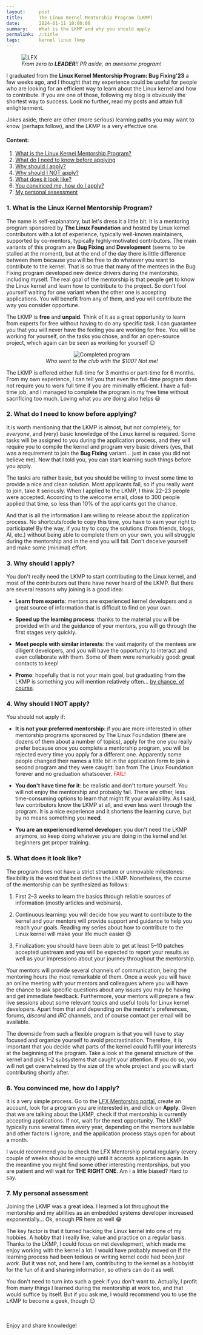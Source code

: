 ```yaml
---
layout:     post
title:      The Linux Kernel Mentorship Program (LKMP)
date:       2024-01-11 10:00:00
summary:    What is the LKMP and why you should apply
permalink:  /:title
tags:       kernel linux lkmp
---
```


<figure>
    <img src="/images/posts/2024-01-11-lkmp/LFX.jpg"
         alt="LFX">
    <figcaption><i>From zero to <b>LEADER</b>!! PR aside, an awesome program!</i></figcaption>
</figure>

I graduated from the **Linux Kernel Mentorship Program: Bug Fixing'23** a few weeks ago, and I thought that my experience could be useful for people who are looking for an efficient way to learn about the Linux kernel and how to contribute. If you are one of those, following my blog is obviously the shortest way to success. Look no further, read my posts and attain full enlightenment.

Jokes aside, there are other (more serious) learning paths you may want to know (perhaps follow), and the LKMP is a very effective one.

#### Content:

1. [What is the Linux Kernel Mentorship Program?](#1-what-is-the-linux-kernel-mentorship-program)
2. [What do I need to know before applying](#2-what-do-i-need-to-know-before-applying)
3. [Why should I apply?](#3-why-should-i-apply)
4. [Why should I NOT apply?](#4-why-should-i-not-apply)
5. [What does it look like?](#5-what-does-it-look-like)
6. [You convinced me, how do I apply?](#6-you-convinced-me-how-do-i-apply)
7. [My personal assessment](#7-my-personal-assessment)

### 1. What is the Linux Kernel Mentorship Program?

The name is self-explanatory, but let's dress it a little bit. It is a mentoring program sponsored by **The Linux Foundation** and hosted by Linux kernel contributors with a lot of experience, typically well-known maintainers, supported by co-mentors, typically highly-motivated contributors. The main variants of this program are **Bug Fixing** and **Development** (seems to be stalled at the moment), but at the end of the day there is little difference between them because you will be free to do whatever you want to contribute to the kernel. That is so true that many of the mentees in the Bug Fixing program developed new device drivers during the mentorship, including myself. The real goal of the mentorship is that people get to know the Linux kernel and learn how to contribute to the project. So don't fool yourself waiting for one variant when the other one is accepting applications. You will benefit from any of them, and you will contribute the way you consider opportune.

The LKMP is **free** and **unpaid**. Think of it as a great opportunity to learn from experts for free without having to do any specific task. I can guarantee you that you will never have the feeling you are working for free. You will be working for yourself, on the tasks you chose, and for an open-source project, which again can be seen as working for yourself :wink:

<center>
<figure>
    <img src="/images/posts/2024-01-11-lkmp/completed.jpg"
         alt="Completed program">
    <figcaption><i>Who went to the club with the $100? Not me!</i></figcaption>
</figure>
</center>

The LKMP is offered either full-time for 3 months or part-time for 6 months. From my own experience, I can tell you that even the full-time program does not require you to work full time if you are minimally efficient. I have a full-time job, and I managed to complete the program in my free time without sacrificing too much. Loving what you are doing also helps :smiley:

### 2. What do I need to know before applying?

It is worth mentioning that the LKMP is almost, but not completely, for *everyone*, and (very) basic knowledge of the Linux kernel is required. Some tasks will be assigned to you during the application process, and they will require you to compile the kernel and program very basic drivers (yes, that was a requirement to join the **Bug Fixing** variant... just in case you did not believe me). Now that I told you, you can start learning such things before you apply.

The tasks are rather basic, but you should be willing to invest some time to provide a nice and clean solution. Most applicants fail, so if you really want to join, take it seriously. When I applied to the LKMP, I think 22–23 people were accepted. According to the welcome email, close to 300 people applied that time, so less than 10% of the applicants got the chance.

And that is all the information I am willing to release about the application process. No shortcuts/code to copy this time, you have to earn your right to participate! By the way, if you try to copy the solutions (from friends, blogs, AI, etc.) without being able to complete them on your own, you will struggle during the mentorship and in the end you will fail. Don't deceive yourself and make some (minimal) effort.

### 3. Why should I apply?

You don't really need the LKMP to start contributing to the Linux kernel, and most of the contributors out there have never heard of the LKMP. But there are several reasons why joining is a good idea:

 - **Learn from experts**: mentors are experienced kernel developers and a great source of information that is difficult to find on your own.

 - **Speed up the learning process**: thanks to the material you will be provided with and the guidance of your mentors, you will go through the first stages very quickly.

 - **Meet people with similar interests**: the vast majority of the mentees are diligent developers, and you will have the opportunity to interact and even collaborate with them. Some of them were remarkably good: great contacts to keep!

 - **Promo**: hopefully that is not your main goal, but graduating from the LKMP is something you will mention relatively often... <u>by chance, of course</u>.

### 4. Why should I NOT apply?

You should not apply if:

 - **It is not your preferred mentorship**: if you are more interested in other mentorship programs sponsored by The Linux Foundation (there are dozens of them about a number of topics), apply for the one you really prefer because once you complete a mentorship program, you will be rejected every time you apply for a different one. Apparently some people changed their names a little bit in the application form to join a second program and they were caught: ban from The Linux Foundation forever and no graduation whatsoever. <span style="color:red">FAIL!</span>

 - **You don't have time for it**: be realistic and don't torture yourself. You will not enjoy the mentorship and probably fail. There are other, less time-consuming options to learn that might fit your availability. As I said, few contributors know the LKMP at all, and even less went through the program. It is a nice experience and it shortens the learning curve, but by no means something you **need**.

 - **You are an experienced kernel developer**: you don't need the LKMP anymore, so keep doing whatever you are doing in the kernel and let beginners get proper training.

### 5. What does it look like?

The program does not have a strict structure or unmovable milestones: flexibility is the word that best defines the LKMP. Nonetheless, the course of the mentorship can be synthesized as follows:

1. First 2–3 weeks to learn the basics through reliable sources of information (mostly articles and webinars).

2. Continuous learning: you will decide how you want to contribute to the kernel and your mentors will provide support and guidance to help you reach your goals. Reading my series about how to contribute to the Linux kernel will make your life much easier :wink:

3. Finalization: you should have been able to get at least 5–10 patches accepted upstream and you will be expected to report your results as well as your impressions about your journey throughout the mentorship.

Your mentors will provide several channels of communication, being the mentoring hours the most remarkable of them. Once a week you will have an online meeting with your mentors and colleagues where you will have the chance to ask specific questions about any issues you may be having and get immediate feedback. Furthermore, your mentors will prepare a few live sessions about some relevant topics and useful tools for Linux kernel developers. Apart from that and depending on the mentor's preferences, forums, *discord* and *IRC* channels, and of course contact per email will be available.

The downside from such a flexible program is that you will have to stay focused and organize yourself to avoid procrastination. Therefore, it is important that you decide what parts of the kernel could fulfill your interests at the beginning of the program. Take a look at the general structure of the kernel and pick 1–2 subsystems that caught your attention. If you do so, you will not get overwhelmed by the size of the whole project and you will start contributing shortly after.

### 6. You convinced me, how do I apply?

It is a very simple process. Go to the [LFX Mentorship portal](https://mentorship.lfx.linuxfoundation.org/#projects_all), create an account, look for a program you are interested in, and click on **Apply**. Given that we are talking about the LKMP, check if that mentorship is currently accepting applications. If not, wait for the next opportunity. The LKMP typically runs several times every year, depending on the mentors available and other factors I ignore, and the application process stays open for about a month.

I would recommend you to check the LFX Mentorship portal regularly (every couple of weeks should be enough) until it accepts applications again. In the meantime you might find some other interesting mentorships, but you are patient and will wait for **THE RIGHT ONE**. Am I a little biased? Hard to say.

### 7. My personal assessment

Joining the LKMP was a great idea. I learned a lot throughout the mentorship and my abilities as an embedded systems developer increased exponentially... Ok, enough PR here as well :joy:

The key factor is that it turned hacking the Linux kernel into one of my hobbies. A hobby that I really like, value and practice on a regular basis. Thanks to the LKMP, I could focus on net development, which made me enjoy working with the kernel a lot. I would have probably moved on if the learning process had been tedious or writing kernel code had been *just work*. But it was not, and here I am, contributing to the kernel as a hobbyist for the fun of it and sharing information, so others can do it as well.

You don't need to turn into such a geek if you don't want to. Actually, I profit from many things I learned during the mentorship at work too, and that would suffice by itself. But if you ask me, I would recommend you to use the LKMP to become a geek, though :wink:

 <br/><br/>
Enjoy and share knowledge!
